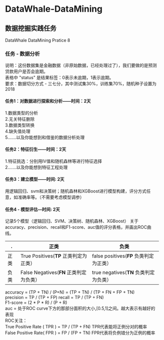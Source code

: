 # DataWhale-DataMining
## 数据挖掘实践任务
DataWhale DataMining Pratice 8   

### 任务 - 数据分析  
说明：这份数据集是金融数据（非原始数据，已经处理过了），我们要做的是预测贷款用户是否会逾期。  
表格中 "status" 是结果标签：0表示未逾期，1表示逾期。  
要求：数据切分方式 - 三七分，其中测试集30%，训练集70%，随机种子设置为2018  


#### 任务1：对数据进行探索和分析——时间：2天  
1.数据类型的分析  
2.无关特征删除  
3.数据类型转换  
4.缺失值处理  
5.……以及你能想到和借鉴的数据分析处理  


#### 任务2：特征衍生——时间：2天  
1.特征挑选：分别用IV值和随机森林等进行特征选择  
2.……以及你能想到特征工程处理  


#### 任务3：建立模型——时间: 2天
用逻辑回归、svm和决策树；随机森林和XGBoost进行模型构建，评分方式任意，如准确率等。（不需要考虑模型调参）


#### 任务4 - 模型评估—时间: 2天
记录5个模型（逻辑回归、SVM、决策树、随机森林、XGBoost）
关于accuracy、precision、recall和F1-score、auc值的评分表格，并画出ROC曲线。

.|正类|负类
-|-|-
正类|True Positives(**TP** 正类判定为正类）|false positives(**FP** 负类判定为正类）
负类|False Negatives(**FN** 正类判定为负类）|true negatives(**TN** 负类判定为负类）

accuracy = (TP + TN) / (P+N) = (TP + TN) / (TP + FN + FP + TN)     
precision = TP / (TP + FP)
recall = TP / (TP + FN)  
F1-score = (2 * P * R) / (P + R)  
auc =  处于ROC curve下方的那部分面积的大小,[0.5,1]之间。越大表示有越好的表现  
ROC关注：    
   True Positive Rate ( TPR )  = TP / (TP + FN)     TPR代表能将正例分对的概率  
   False Positive Rate( FPR ) = FP / (FP + TN)      FPR代表将负例错分为正例的概率  

